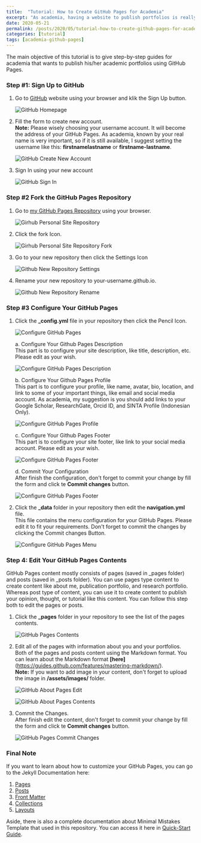 ```yaml
---
title:  "Tutorial: How to Create GitHub Pages for Academia"
excerpt: "As academia, having a website to publish portfolios is really important. GitHub Pages will be a perfect solution because it doesn't cost anything. There is no need to buy a domain and web hosting service. Everything is all in Github. This tutorial will guide you to build your GitHub Pages. Please enjoy it! "
date: 2020-05-21
permalink: /posts/2020/05/tutorial-how-to-create-github-pages-for-academia/
categories: [tutorial]
tags: [academia-github-pages]
---
```


The main objective of this tutorial is to give step-by-step guides for academia that wants to publish his/her academic portfolios using GitHub Pages.

### Step #1: Sign Up to GitHub 

1. Go to [GitHub](https://github.com) website using your browser and klik the Sign Up button.

   ![GitHub Homepage](/assets/images/github-homepage.png "GitHub Homepage")

2. Fill the form to create new account. <br />
   **Note:** Please wisely choosing your username account. It will become the address of your GitHub Pages. As academia, known by your real name is very important, so if it is still available, I suggest setting the username like this: **firstnamelastname** or **firstname-lastname**.

   ![GitHub Create New Account](/assets/images/github-join.png "GitHub Create New Account")

3. Sign In using your new account

   ![GitHub Sign In](/assets/images/github-sign-in.png "GitHub Sign In")


### Step #2 Fork the GitHub Pages Repository

1. Go to [my GitHub Pages Repository](https://github.com/sigit-purnomo/sigit-purnomo.github.io) using your browser.

   ![Girhub Personal Site Repository](/assets/images/repository-github.png "Girhub Personal Site Repository")

2. Click the fork Icon.

   ![Girhub Personal Site Repository Fork](/assets/images/repository-github-fork.png "Girhub Personal Site Repository Fork")

3. Go to your new repository then click the Settings Icon

   ![Github New Repository Settings](/assets/images/repository-settings.png "Github New Repository Settings")

4. Rename your new repository to your-username.github.io.

   ![Github New Repository Rename](/assets/images/repository-rename.png "Github New Repository Rename")


### Step #3 Configure Your GitHub Pages

1. Click the **_config.yml** file in your repository then click the Pencil Icon. 

   ![Configure GitHub Pages](/assets/images/configuration-edit.png "Configure GitHub Pages")

   a. Configure Your Github Pages Description <br />
      This part is to configure your site description, like title, description, etc. Please edit as your wish.

      ![Configure GitHub Pages Description](/assets/images/configuration-settings-description.png "Configure GitHub Pages Description")

   b. Configure Your Github Pages Profile <br />
      This part is to configure your profile, like name, avatar, bio, location, and link to some of your important things, like email and social media account. As academia, my suggestion is you should add links to your Google Scholar, ResearchGate, Orcid ID, and SINTA Profile (Indonesian Only).

      ![Configure GitHub Pages Profile](/assets/images/configuration-settings-profile.png "Configure GitHub Pages Profile")

   c. Configure Your Github Pages Footer <br />
      This part is to configure your site footer, like link to your social media account. Please edit as your wish.

      ![Configure GitHub Pages Footer](/assets/images/configuration-settings-footer.png "Configure GitHub Pages Footer")   

   d. Commit Your Configuration <br />
      After finish the configuration, don't forget to commit your change by fill the form and click te **Commit changes** button.

      ![Configure GitHub Pages Footer](/assets/images/configuration-commit.png "Configure GitHub Pages Footer")   

2. Click the **_data** folder in your repository then edit the **navigation.yml** file.  <br />
   This file contains the menu configuration for your GitHub Pages. Please edit it to fit your requirements. Don't forget to commit the changes by clicking the Commit changes Button.

   ![Configure GitHub Pages Menu](/assets/images/navigation-edit.png "Configure GitHub Pages Menu")

### Step 4: Edit Your GitHub Pages Contents
GitHub Pages content mostly consists of pages (saved in _pages folder) and posts (saved in _posts folder). You can use pages type content to create content like about me, publication portfolio, and research portfolio. Whereas post type of content, you can use it to create content to publish your opinion, thought, or tutorial like this content. You can follow this step both to edit the pages or posts. 

1. Click the **_pages** folder in your repository to see the list of the pages contents.<br />

   ![GitHub Pages Contents](/assets/images/pages-lists.png "GitHub Pages Contents]")

2. Edit all of the pages with information about you and your portfolios.<br />
   Both of the pages and posts content using the Markdown format. You can learn about the Markdown format **[here]**(https://guides.github.com/features/mastering-markdown/). <br />
   **Note:** If you want to add image in your content, don't forget to upload the image in **/assets/images/** folder.
   
   ![GitHub About Pages Edit](/assets/images/pages-content.png "GitHub About Pages Edit")

   ![GitHub About Pages Contents](/assets/images/pages-content-edit.png "GitHub About Pages Contents")

3. Commit the Changes.<br />
   After finish edit the content, don't forget to commit your change by fill the form and click te **Commit changes** button.

   ![GitHub Pages Commit Changes](/assets/images/pages-content-commit.png "GitHub Pages Commit Changes")   


### Final Note
If you want to learn about how to customize your GitHub Pages, you can go to the Jekyll Documentation here:
1. [Pages](https://jekyllrb.com/docs/pages/)
2. [Posts](https://jekyllrb.com/docs/posts/)
3. [Front Matter](https://jekyllrb.com/docs/front-matter/)
4. [Collections](https://jekyllrb.com/docs/collections/)
5. [Layouts](https://jekyllrb.com/docs/layouts/)

Aside, there is also a complete documentation about Minimal Mistakes Template that used in this repository. You can access it here in [Quick-Start Guide](https://mmistakes.github.io/minimal-mistakes/docs/quick-start-guide/).
